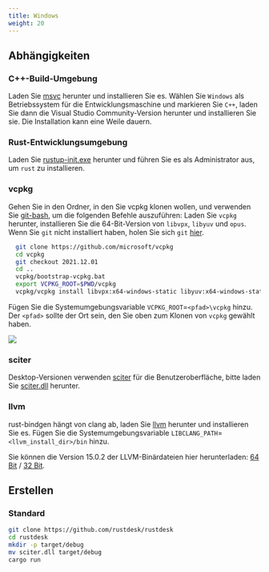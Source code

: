 ```yaml
---
title: Windows
weight: 20
---
```


## Abhängigkeiten

### C++-Build-Umgebung

Laden Sie [msvc](https://visualstudio.microsoft.com/) herunter und installieren Sie es.
Wählen Sie `Windows` als Betriebssystem für die Entwicklungsmaschine und markieren Sie `C++`, laden Sie dann die Visual Studio Community-Version herunter und installieren Sie sie. Die Installation kann eine Weile dauern.

### Rust-Entwicklungsumgebung
Laden Sie [rustup-init.exe](https://static.rust-lang.org/rustup/dist/x86_64-pc-windows-msvc/rustup-init.exe) herunter und führen Sie es als Administrator aus, um `rust` zu installieren.

### vcpkg

Gehen Sie in den Ordner, in den Sie vcpkg klonen wollen, und verwenden Sie [git-bash](https://git-scm.com/download/win), um die folgenden Befehle auszuführen: Laden Sie `vcpkg` herunter, installieren Sie die 64-Bit-Version von `libvpx`, `libyuv` und `opus`.
Wenn Sie `git` nicht installiert haben, holen Sie sich `git` [hier](https://git-scm.com/download/win).

```sh
  git clone https://github.com/microsoft/vcpkg
  cd vcpkg
  git checkout 2021.12.01
  cd ..
  vcpkg/bootstrap-vcpkg.bat
  export VCPKG_ROOT=$PWD/vcpkg
  vcpkg/vcpkg install libvpx:x64-windows-static libyuv:x64-windows-static opus:x64-windows-static
```

Fügen Sie die Systemumgebungsvariable `VCPKG_ROOT`=`<pfad>\vcpkg` hinzu. Der `<pfad>` sollte der Ort sein, den Sie oben zum Klonen von `vcpkg` gewählt haben.

![](/docs/en/dev/build/windows/images/env.png)

### sciter

Desktop-Versionen verwenden [sciter](https://sciter.com/) für die Benutzeroberfläche, bitte laden Sie [sciter.dll](https://raw.githubusercontent.com/c-smile/sciter-sdk/master/bin.win/x64/sciter.dll) herunter.

### llvm

rust-bindgen hängt von clang ab, laden Sie [llvm](https://github.com/llvm/llvm-project/releases) herunter und installieren Sie es. Fügen Sie die Systemumgebungsvariable `LIBCLANG_PATH`=`<llvm_install_dir>/bin` hinzu.

Sie können die Version 15.0.2 der LLVM-Binärdateien hier herunterladen: [64 Bit](https://github.com/llvm/llvm-project/releases/download/llvmorg-15.0.2/LLVM-15.0.2-win64.exe) / [32 Bit](https://github.com/llvm/llvm-project/releases/download/llvmorg-15.0.2/LLVM-15.0.2-win32.exe).


## Erstellen

### Standard

```sh
git clone https://github.com/rustdesk/rustdesk
cd rustdesk
mkdir -p target/debug
mv sciter.dll target/debug
cargo run
```
